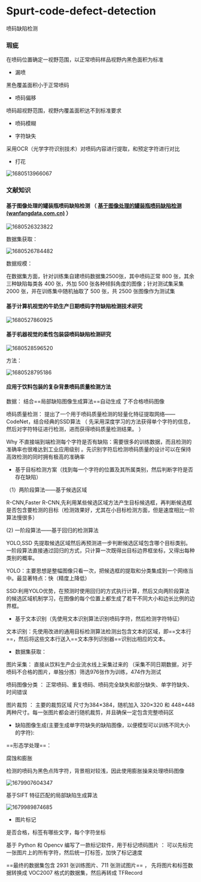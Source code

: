# Spurt-code-defect-detection
喷码缺陷检测

### 瑕疵

在喷码位置确定一视野范围，以正常喷码样品视野内黑色面积为标准

* 漏喷

黑色覆盖面积小于正常喷码

* 喷码偏移

喷码超视野范围，视野内覆盖面积达不到标准要求



* 喷码模糊 



* 字符缺失

采用OCR（光学字符识别技术）对喷码内容进行提取，和预定字符进行对比

* 打花

![1680513966067](README.assets/1680513966067-1681194993853.png)













### 文献知识



####  **基于图像处理的罐装瓶喷码缺陷检测** （ [基于图像处理的罐装瓶喷码缺陷检测 (wanfangdata.com.cn)](https://d.wanfangdata.com.cn/thesis/D02482422) ）

![1680526323822](README.assets/1680526323822-1681194993857.png)

数据集获取：

![1680526784482](README.assets/1680526784482-1681194993857.png)

数据规模：

 在数据集方面，针对训练集自建喷码数据集2500张，其中喷码正常 800 张，其余三种缺陷每类各 400 张，外加 500 张各种倾斜角度的图像；针对测试集采集 2000 张，并在训练集中随机抽取了 500 张，共 2500 张图像作为测试集 





#### 基于计算机视觉的牛奶生产日期喷码字符缺陷检测技术研究

![1680527860925](README.assets/1680527860925-1681194993857.png)





#### 基于机器视觉的柔性包装袋喷码缺陷检测研究

![1680528596520](README.assets/1680528596520-1681194993857.png)

方法：

![1680528795186](README.assets/1680528795186-1681194993857.png)









####  应用于饮料包装的复杂背景喷码质量检测方法 

数据： 结合==局部缺陷图像生成算法==自动生成 了不合格喷码图像 

喷码质量检测： 提出了一个用于喷码质量检测的轻量化特征提取网络——CodeNet，结合经典的SSD算法 （ 先采用深度学习的方法获得单个字符的信息， 然后对字符特征进行检测，进而获得喷码质量检测结果。 ）

Why 不直接端到端检测每个字符是否有缺陷：需要很多的训练数据，而且检测的准确率也很难达到工业应用级别 。先识别字符后检测喷码质量的设计可以在保持高效检测的同时拥有极高的准确率 



* 基于目标检测方案（找到每一个字符的位置及其所属类别，然后判断字符是否存在缺陷）  

（1）两阶段算法——基于候选区域

R-CNN,Faster R-CNN,先利用某些候选区域方法产生目标候选框，再判断候选框是否包含要检测的目标（检测效果好，尤其在小目标检测方面，但是速度相比一阶算法慢很多）

(2) 一阶段算法——基于回归的检测算法

YOLO,SSD   先提取候选区域然后再预测进一步判断候选区域包含哪个目标类别。一阶段算法直接通过回归的方式，只计算一次既得出目标边界框坐标，又得出每种类别的概率。

YOLO：主要思想是整幅图像只看一次，把候选框的提取和分类集成到一个网络当中。最显著特点：快（精度上降低）

SSD:利用YOLO优势，在预测时使用回归的方式执行计算，然后又向两阶段算法的候选区域机制学习，在图像的每个位置上都生成了若干不同大小和边长比例的边界框。

* 基于文本识别（先使用文本识别算法识别喷码字符，然后检测字符特征）

文本识别：先使用改进的通用目标检测算法检测出包含文本的区域，即==文本行==，然后将这些文本行送入==文本序列识别器==识别出相应的文本。



* 数据集获取：

图片采集： 直接从饮料生产企业流水线上采集过来的 （采集不同日期数据，对于喷码不合格的图片，单独分拣）筛选976张作为训练，474作为测试

 喷码图像分类 ： 正常喷码、重复喷码、喷码完全缺失和部分缺失、单字符缺失、 时间错误 

 图片裁剪 ： 主要的裁剪区域
尺寸为384×384，随机加入 320×320 和 448×448 两种尺寸。每一张图片都会进行随机裁剪，并且确保一定包含完整喷码区 

* 缺陷图像生成(主要生成单字符缺失的缺陷图像，以便模型可以训练不同大小的字符):

==形态学处理==：

腐蚀和膨胀

检测的喷码为黑色点阵字符，背景相对较浅，因此使用膨胀操来处理喷码图像 

![1679907604347](README.assets/1679907604347-1681194993858.png)

 基于SIFT 特征匹配的局部缺陷生成算法 

![1679989874685](README.assets/1679989874685-1681194993858.png)



* 图片标记

是否合格，标签有哪些文字，每个字符坐标

 基于 Python 和 Opencv 编写了一款标记软件，用于标记喷码图片 ： 可以先标完一张图片上的所有字符，然后统一打标签，加快了标记速度 

 ==最终的数据集包含 2931 张训练图片、711 张测试图片== ， 先将图片和标签数据转换成 VOC2007 格式的数据集，然后再转成 TFRecord 





